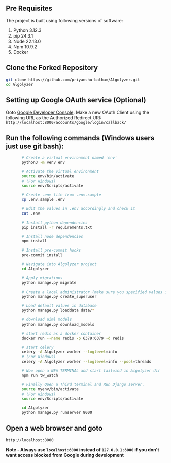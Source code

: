 ## Pre Requisites

The project is built using following versions of software:

1. Python 3.12.3
2. pip 24.3.1
3. Node 22.13.0
4. Npm 10.9.2
5. Docker

## Clone the Forked Repository

```bash
git clone https://github.com/priyanshu-batham/Algolyzer.git
cd Algolyzer
```

## Setting up Google OAuth service (Optional)

Goto [Google Developer Console](https://console.developers.google.com). Make a new OAuth Client using the following URL as the Authorized Redirect URI:
`http://localhost:8000/accounts/google/login/callback/`

## Run the following commands (Windows users just use git bash):

```bash
       # Create a virtual environment named 'env'
       python3 -m venv env

       # Activate the virtual environment
       source env/bin/activate
       # (For Windows)
       source env/Scripts/activate

       # Create .env file from .env.sample
       cp .env.sample .env

       # Edit the values in .env accordingly and check it
       cat .env

       # Install python dependencies
       pip install -r requirements.txt

       # Install node dependencies
       npm install

       # Install pre-commit hooks
       pre-commit install

       # Navigate into Algolyzer project
       cd Algolyzer

       # Apply migrations
       python manage.py migrate

       # Create a local administrator (make sure you specified values in .env)
       python manage.py create_superuser

       # Load default values in database
       python manage.py loaddata data/*

       # download aiml models
       python manage.py download_models

       # start redis as a docker container
       docker run --name redis -p 6379:6379 -d redis

       # start celery
       celery -A Algolyzer worker --loglevel=info
       # (For Windows)
       celery -A Algolyzer worker --loglevel=info --pool=threads

       # Now open a NEW TERMINAL and start tailwind in Algolyzer dir
       npm run tw_watch

       # Finally Open a Third terminal and Run Django server.
       source myenv/bin/activate
       # (For Windows)
       source env/Scripts/activate

       cd Algolyzer
       python manage.py runserver 8000
```

## Open a web browser and goto

```bash
http://localhost:8000

```

**Note - Always use `localhost:8000` instead of `127.0.0.1:8000` if you don't want access blocked from Google during development**
